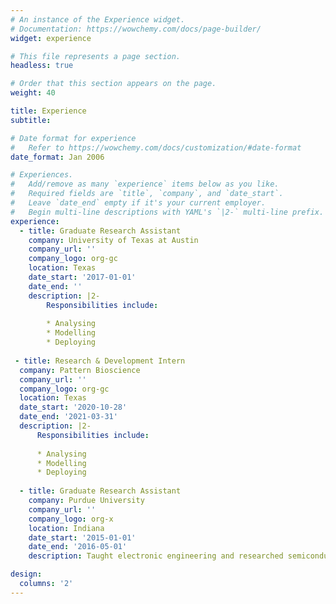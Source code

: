 ```yaml
---
# An instance of the Experience widget.
# Documentation: https://wowchemy.com/docs/page-builder/
widget: experience

# This file represents a page section.
headless: true

# Order that this section appears on the page.
weight: 40

title: Experience
subtitle:

# Date format for experience
#   Refer to https://wowchemy.com/docs/customization/#date-format
date_format: Jan 2006

# Experiences.
#   Add/remove as many `experience` items below as you like.
#   Required fields are `title`, `company`, and `date_start`.
#   Leave `date_end` empty if it's your current employer.
#   Begin multi-line descriptions with YAML's `|2-` multi-line prefix.
experience:
  - title: Graduate Research Assistant
    company: University of Texas at Austin
    company_url: ''
    company_logo: org-gc
    location: Texas
    date_start: '2017-01-01'
    date_end: ''
    description: |2-
        Responsibilities include:
        
        * Analysing
        * Modelling
        * Deploying
    
 - title: Research & Development Intern
  company: Pattern Bioscience
  company_url: ''
  company_logo: org-gc
  location: Texas
  date_start: '2020-10-28'
  date_end: '2021-03-31'
  description: |2-
      Responsibilities include:
      
      * Analysing
      * Modelling
      * Deploying      
  
  - title: Graduate Research Assistant
    company: Purdue University  
    company_url: ''
    company_logo: org-x
    location: Indiana
    date_start: '2015-01-01'
    date_end: '2016-05-01'
    description: Taught electronic engineering and researched semiconductor physics.

design:
  columns: '2'
---
```

